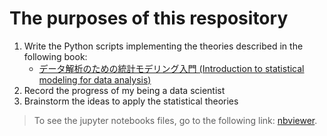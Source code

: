# The purposes of this respository

1. Write the Python scripts implementing the theories described in the following book:
    - [データ解析のための統計モデリング入門 (Introduction to statistical modeling for data analysis)](http://hosho.ees.hokudai.ac.jp/~kubo/ce/IwanamiBook.html)
1. Record the progress of my being a data scientist
1. Brainstorm the ideas to apply the statistical theories


> To see the jupyter notebooks files, go to the following link: [nbviewer](http://nbviewer.jupyter.org/github/sunagawa/statistical_modelling/tree/master/).
